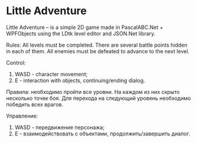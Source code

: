 # Little Adventure
Little Adventure – is a simple 2D game made in PascalABC.Net + WPFObjects using the LDtk level editor and JSON.Net library.

Rules: All levels must be completed. There are several battle points hidden in each of them. All enemies must be defeated to advance to the next level.

Control:
1) WASD - character movement;
2) E - interaction with objects, continuing/ending dialog.


Правила: необходимо пройти все уровни. На каждом из них скрыто несколько точек боя. Для перехода на следующий уровень необходимо победить всех врагов.

Управление:
1) WASD - передвижение персонажа;
2) E - взаимодействовать с объектами, продолжить/завершить диалог.
